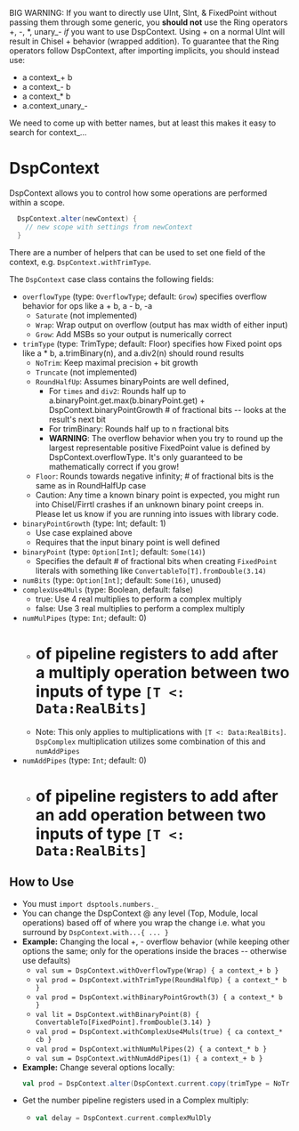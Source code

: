 BIG WARNING: If you want to directly use UInt, SInt, & FixedPoint without passing them through some generic, you **should not** use the Ring operators +, -, *, unary_- *if* you want to use DspContext. Using + on a normal UInt will result in Chisel + behavior (wrapped addition). To guarantee that the Ring operators follow DspContext, after importing implicits, you should instead use:
* a context_+ b
* a context_- b
* a context_* b
* a.context_unary_- 

We need to come up with better names, but at least this makes it easy to search for context_...

# DspContext
DspContext allows you to control how some operations are performed within a scope.
```scala
  DspContext.alter(newContext) {
    // new scope with settings from newContext
  }
```
There are a number of helpers that can be used to set one field of the context, e.g. `DspContext.withTrimType`.

The `DspContext` case class contains the following fields:
* `overflowType` (type: `OverflowType`; default: `Grow`) specifies overflow behavior for ops like a + b, a - b, -a
  * `Saturate` (not implemented)
  * `Wrap`: Wrap output on overflow (output has max width of either input)
  * `Grow`: Add MSBs so your output is numerically correct
* `trimType` (type: TrimType; default: Floor) specifies how Fixed point ops like a * b, a.trimBinary(n), and a.div2(n) should round results
  * `NoTrim`: Keep maximal precision + bit growth
  * `Truncate` (not implemented)
  * `RoundHalfUp`: Assumes binaryPoints are well defined,
    * For `times` and `div2`: Rounds half up to a.binaryPoint.get.max(b.binaryPoint.get) + DspContext.binaryPointGrowth # of fractional bits -- looks at the result's next bit
    * For trimBinary: Rounds half up to n fractional bits
    * **WARNING**: The overflow behavior when you try to round up the largest representable positive FixedPoint value is defined by DspContext.overflowType. It's only guaranteed to be mathematically correct if you grow!
  * `Floor`: Rounds towards negative infinity; # of fractional bits is the same as in RoundHalfUp case
  * Caution: Any time a known binary point is expected, you might run into Chisel/Firrtl crashes if an unknown binary point creeps in. Please let us know if you are running into issues with library code.
* `binaryPointGrowth` (type: Int; default: 1)
  * Use case explained above
  * Requires that the input binary point is well defined
* `binaryPoint` (type: `Option[Int]`; default: `Some(14)`)
  * Specifies the default # of fractional bits when creating `FixedPoint` literals with something like `ConvertableTo[T].fromDouble(3.14)`
* `numBits` (type: `Option[Int]`; default: `Some(16)`, unused)
* `complexUse4Muls` (type: Boolean, default: false)
  * true: Use 4 real multiplies to perform a complex multiply
  * false: Use 3 real multiplies to perform a complex multiply
* `numMulPipes` (type: `Int`; default: 0)
  * # of pipeline registers to add after a multiply operation between two inputs of type `[T <: Data:RealBits]`
  * Note: This only applies to multiplications with `[T <: Data:RealBits]`. `DspComplex` multiplication utilizes some combination of this and `numAddPipes`
* `numAddPipes` (type: `Int`; default: 0)
  * # of pipeline registers to add after an add operation between two inputs of type `[T <: Data:RealBits]`

## How to Use
* You must `import dsptools.numbers._`
* You can change the DspContext @ any level (Top, Module, local operations) based off of where you wrap the change i.e. what you surround by `DspContext.with...{ ... }` 
* **Example:** Changing the local +, - overflow behavior (while keeping other options the same; only for the operations inside the braces -- otherwise use defaults)
  * `val sum = DspContext.withOverflowType(Wrap) { a context_+ b }`
  * `val prod = DspContext.withTrimType(RoundHalfUp) { a context_* b }`
  * `val prod = DspContext.withBinaryPointGrowth(3) { a context_* b }`
  * `val lit = DspContext.withBinaryPoint(8) { ConvertableTo[FixedPoint].fromDouble(3.14) }`
  * `val prod = DspContext.withComplexUse4Muls(true) { ca context_* cb }`
  * `val prod = DspContext.withNumMulPipes(2) { a context_* b }`
  * `val sum = DspContext.withNumAddPipes(1) { a context_+ b }`
* **Example:** Change several options locally:
  ```scala
  val prod = DspContext.alter(DspContext.current.copy(trimType = NoTrim, binaryPointGrowth = 3, numMulPipes = 2)) { a * b }
  ```
* Get the number pipeline registers used in a Complex multiply:
  * ```scala
    val delay = DspContext.current.complexMulDly
    ```

